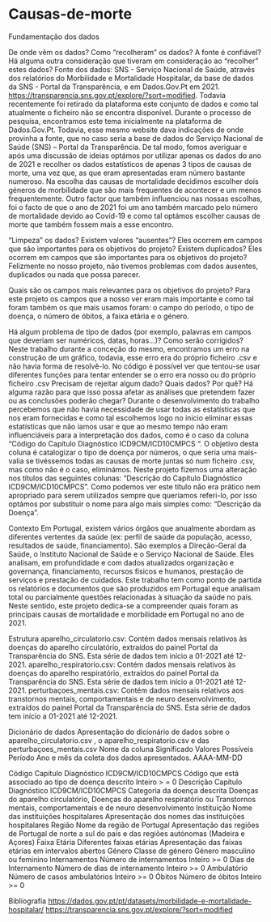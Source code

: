 # Causas-de-morte
Fundamentação dos dados

De onde vêm os dados? Como “recolheram” os dados? A fonte é confiável? Há alguma outra consideração que tiveram em consideração ao “recolher” estes dados?
Fonte dos dados: SNS -  Serviço Nacional de Saúde, através dos relatórios do Morbilidade e Mortalidade Hospitalar, da base de dados da SNS - Portal da Transparência, e em Dados.Gov.Pt em 2021. https://transparencia.sns.gov.pt/explore/?sort=modified. Todavia recentemente foi retirado da plataforma este conjunto de dados e como tal atualmente o ficheiro não se encontra disponível.
Durante o processo de pesquisa, encontramos este tema inicialmente na plataforma de Dados.Gov.Pt. Todavia, esse mesmo website dava indicações de onde provinha a fonte, que no caso seria a base de dados do Serviço Nacional de Saúde (SNS) – Portal da Transparência. De tal modo, fomos averiguar e após uma discussão de ideias optámos por utilizar apenas os dados do ano de 2021 e recolher os dados estatísticos de apenas 3 tipos de causas de morte, uma vez que, as que eram apresentadas eram número bastante numeroso. 
Na escolha das causas de mortalidade decidimos escolher dois géneros de morbilidade que são mais frequentes de acontecer e um menos frequentemente. Outro factor que também influenciou nas nossas escolhas, foi o facto de que o ano de 2021 foi um ano também marcado pelo número de mortalidade devido ao Covid-19 e como tal optámos escolher causas de morte que também fossem mais a esse encontro.  

“Limpeza” os dados? Existem valores “ausentes”? Eles ocorrem em campos que são importantes para os objetivos do projeto? Existem duplicados? Eles ocorrem em campos que são importantes para os objetivos do projeto? 
Felizmente no nosso projeto, não tivemos problemas com dados ausentes, duplicados ou nada que possa parecer.

Quais são os campos mais relevantes para os objetivos do projeto? 
Para este projeto os campos que a nosso ver eram mais importante e como tal foram também os que mais usamos foram: o campo do período, o tipo de doença, o número de óbitos, a faixa etária e o género.

Há algum problema de tipo de dados (por exemplo, palavras em campos que deveriam ser numéricos, datas, horas…)? Como serão corrigidos? 
Neste trabalho durante a conceção do mesmo, encontramos um erro na construção de um gráfico, todavia, esse erro era do próprio ficheiro .csv e não havia forma de resolvê-lo.
No código é possível ver que tentou-se usar diferentes funções para tentar entender se o erro era nosso ou do próprio ficheiro .csv
Precisam de rejeitar algum dado? Quais dados? Por quê? Há alguma razão para que isso possa afetar as análises que pretendem fazer ou as conclusões poderão chegar?
Durante o desenvolvimento do trabalho percebemos que não havia necessidade de usar todas as estatísticas que nos eram fornecidas e como tal escolhemos logo no inicio eliminar essas estatísticas que não íamos usar e que ao mesmo tempo não eram influenciáveis para a interpretação dos dados, como é o caso da coluna “Código do Capítulo Diagnóstico ICD9CM/ICD10CMPCS “. O objetivo desta coluna é catalogizar o tipo de doença por números, o que seria uma mais-valia se tivéssemos todas as causas de morte juntas só num ficheiro .csv, mas como não é o caso, eliminámos. 
Neste projeto fizemos uma alteração nos títulos das seguintes colunas:  “Descrição do Capítulo Diagnóstico ICD9CM/ICD10CMPCS”. Como podemos ver este título não era prático nem apropriado para serem utilizados sempre que queríamos referi-lo, por isso optámos por substituir o nome para algo mais simples como: “Descrição da Doença”.

Contexto
Em Portugal, existem vários órgãos que anualmente abordam as diferentes vertentes da saúde (ex: perfil de saúde da população, acesso, resultados de saúde, financiamento). São exemplos a Direção-Geral da Saúde, o Instituto Nacional de Saúde e o Serviço Nacional de Saúde. Eles analisam, em profundidade e com dados atualizados organização e governança, financiamento, recursos físicos e humanos, prestação de serviços e prestação de cuidados.
Este trabalho tem como ponto de partida os relatórios e documentos que são produzidos em Portugal eque analisam total ou parcialmente questões relacionadas à situação da saúde no país.
Neste sentido, este projeto dedica-se a compreender quais foram as principais causas de mortalidade e morbilidade em Portugal no ano de 2021.

Estrutura
aparelho_circulatorio.csv: Contém dados mensais relativos às doenças do aparelho circulatório, extraídos do painel Portal da Transparência do SNS. Esta série de dados tem início a 01-2021 até 12-2021.
aparelho_respiratorio.csv: Contém dados mensais relativos às doenças do aparelho respiratório, extraídos do painel Portal da Transparência do SNS. Esta série de dados tem início a 01-2021 até 12-2021.
perturbaçoes_mentais.csv: Contém dados mensais relativos aos transtornos mentais, comportamentais e de neuro desenvolvimento, extraídos do painel Portal da Transparência do SNS. Esta série de dados tem início a 01-2021 até 12-2021.

Dicionário de dados
Apresentação do dicionário de dados sobre o aparelho_circulatorio.csv , o aparelho_respiratorio.csv e das perturbaçoes_mentais.csv
Nome da coluna	Significado	Valores Possíveis
Período	Ano e mês da coleta dos dados apresentados.	AAAA-MM-DD

Código Capítulo Diagnóstico ICD9CM/ICD10CMPCS	Código que está associado ao tipo de doença descrito	Inteiro > = 0
Descrição Capítulo Diagnóstico ICD9CM/ICD10CMPCS	Categoria da doença descrita	Doenças do aparelho circulatório, Doenças do aparelho respiratório ou Transtornos mentais, comportamentais e de neuro desenvolvimento
Instituição	Nome das instituições hospitalares	Apresentação dos nomes das instituições hospitalares
Região	Nome da região de Portugal	Apresentação das regiões de Portugal de norte a sul do país e das regiões autónomas (Madeira e Açores)
Faixa Etária	Diferentes faixas etárias 	Apresentação das faixas etárias em intervalos abertos
Género	Classe de género	Género masculino ou feminino
Internamentos	Número de internamentos	Inteiro >= 0
Dias de Internamento	Número de dias de internamento	Inteiro >= 0
Ambulatório	Número de casos ambulatórios	Inteiro >= 0
Óbitos	Número de óbitos	Inteiro >= 0


Bibliografia
https://dados.gov.pt/pt/datasets/morbilidade-e-mortalidade-hospitalar/
https://transparencia.sns.gov.pt/explore/?sort=modified

